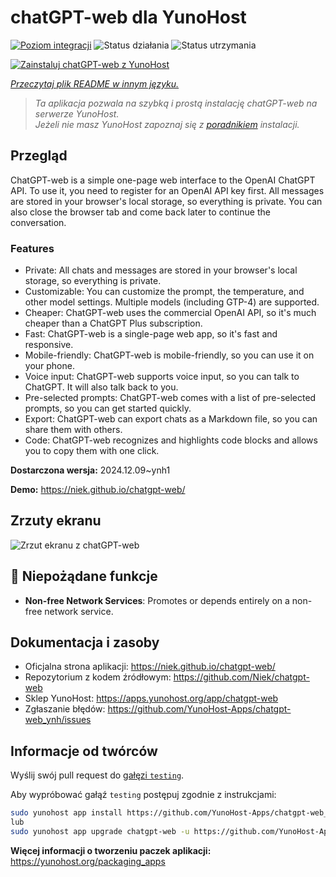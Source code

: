 <!--
To README zostało automatycznie wygenerowane przez <https://github.com/YunoHost/apps/tree/master/tools/readme_generator>
Nie powinno być ono edytowane ręcznie.
-->

# chatGPT-web dla YunoHost

[![Poziom integracji](https://apps.yunohost.org/badge/integration/chatgpt-web)](https://ci-apps.yunohost.org/ci/apps/chatgpt-web/)
![Status działania](https://apps.yunohost.org/badge/state/chatgpt-web)
![Status utrzymania](https://apps.yunohost.org/badge/maintained/chatgpt-web)

[![Zainstaluj chatGPT-web z YunoHost](https://install-app.yunohost.org/install-with-yunohost.svg)](https://install-app.yunohost.org/?app=chatgpt-web)

*[Przeczytaj plik README w innym języku.](./ALL_README.md)*

> *Ta aplikacja pozwala na szybką i prostą instalację chatGPT-web na serwerze YunoHost.*  
> *Jeżeli nie masz YunoHost zapoznaj się z [poradnikiem](https://yunohost.org/install) instalacji.*

## Przegląd

ChatGPT-web is a simple one-page web interface to the OpenAI ChatGPT API. To use it, you need to register for an OpenAI API key first. All messages are stored in your browser's local storage, so everything is private. You can also close the browser tab and come back later to continue the conversation.

### Features

- Private: All chats and messages are stored in your browser's local storage, so everything is private.
- Customizable: You can customize the prompt, the temperature, and other model settings. Multiple models (including GTP-4) are supported.
- Cheaper: ChatGPT-web uses the commercial OpenAI API, so it's much cheaper than a ChatGPT Plus subscription.
- Fast: ChatGPT-web is a single-page web app, so it's fast and responsive.
- Mobile-friendly: ChatGPT-web is mobile-friendly, so you can use it on your phone.
- Voice input: ChatGPT-web supports voice input, so you can talk to ChatGPT. It will also talk back to you.
- Pre-selected prompts: ChatGPT-web comes with a list of pre-selected prompts, so you can get started quickly.
- Export: ChatGPT-web can export chats as a Markdown file, so you can share them with others.
- Code: ChatGPT-web recognizes and highlights code blocks and allows you to copy them with one click.


**Dostarczona wersja:** 2024.12.09~ynh1

**Demo:** <https://niek.github.io/chatgpt-web/>

## Zrzuty ekranu

![Zrzut ekranu z chatGPT-web](./doc/screenshots/screenshot.png)

## :red_circle: Niepożądane funkcje

- **Non-free Network Services**: Promotes or depends entirely on a non-free network service.

## Dokumentacja i zasoby

- Oficjalna strona aplikacji: <https://niek.github.io/chatgpt-web/>
- Repozytorium z kodem źródłowym: <https://github.com/Niek/chatgpt-web>
- Sklep YunoHost: <https://apps.yunohost.org/app/chatgpt-web>
- Zgłaszanie błędów: <https://github.com/YunoHost-Apps/chatgpt-web_ynh/issues>

## Informacje od twórców

Wyślij swój pull request do [gałęzi `testing`](https://github.com/YunoHost-Apps/chatgpt-web_ynh/tree/testing).

Aby wypróbować gałąź `testing` postępuj zgodnie z instrukcjami:

```bash
sudo yunohost app install https://github.com/YunoHost-Apps/chatgpt-web_ynh/tree/testing --debug
lub
sudo yunohost app upgrade chatgpt-web -u https://github.com/YunoHost-Apps/chatgpt-web_ynh/tree/testing --debug
```

**Więcej informacji o tworzeniu paczek aplikacji:** <https://yunohost.org/packaging_apps>
